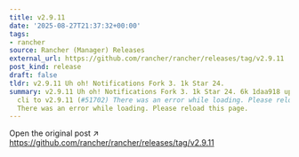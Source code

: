 ```yaml
---
title: v2.9.11
date: '2025-08-27T21:37:32+00:00'
tags:
- rancher
source: Rancher (Manager) Releases
external_url: https://github.com/rancher/rancher/releases/tag/v2.9.11
post_kind: release
draft: false
tldr: v2.9.11 Uh oh! Notifications Fork 3. 1k Star 24.
summary: v2.9.11 Uh oh! Notifications Fork 3. 1k Star 24. 6k 1daa918 update ui and
  cli to v2.9.11 (#51702) There was an error while loading. Please reload this page.
  There was an error while loading. Please reload this page.
---
```

Open the original post ↗ https://github.com/rancher/rancher/releases/tag/v2.9.11
